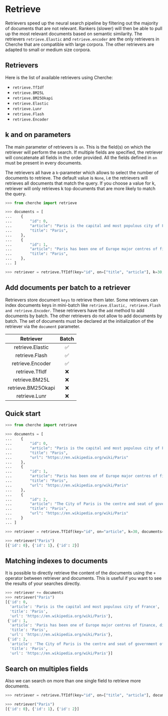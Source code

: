 # Retrieve

Retrievers speed up the neural search pipeline by filtering out the majority of documents that are
not relevant. Rankers (slower) will then be able to pull up the most relevant documents based on semantic
similarity. The retrievers `retrieve.Elastic` and `retrieve.encoder` are the only retrievers in
Cherche that are compatible with large corpora. The other retrievers are adapted to small or
medium size corpora.

## Retrievers

Here is the list of available retrievers using Cherche:

- `retrieve.TfIdf`
- `retrieve.BM25L`
- `retrieve.BM25Okapi`
- `retrieve.Elastic`
- `retrieve.Lunr`
- `retrieve.Flash`
- `retrieve.Encoder`

## k and on parameters

The main parameter of retrievers is `on`. This is the field(s) on which the retriever will perform
the search. If multiple fields are specified, the retriever will concatenate all fields in the
order provided. All the fields defined in `on` must be present in every documents.

The retrievers all have a `k`-parameter which allows to select the number of documents to retrieve.
The default value is `None`, i.e the retrievers will retrieves all documents that match the query.
If you choose a value for k, retriever will only retrieves k top documents that are more likely to 
match the query.

```python
>>> from cherche import retrieve

>>> documents = [
...    {
...        "id": 0,
...        "article": "Paris is the capital and most populous city of France",
...        "title": "Paris",
...    },
...    {
...        "id": 1,
...        "article": "Paris has been one of Europe major centres of finance, diplomacy , commerce , fashion , gastronomy , science , and arts.",
...        "title": "Paris",
...    },
... ]

>>> retriever = retrieve.TfIdf(key="id", on=["title", "article"], k=30, documents=documents)
```

## Add documents per batch to a retriever

Retrievers store document `keys` to retrieve them later. Some retrievers can index documents keys
in mini-batch like `retrieve.Elastic, retrieve.Flash and retrieve.Encoder`. These retrievers have
the `add` method to add documents by batch. The other retrievers do not allow to add documents by
batch. The set of documents must be declared at the initialization of the retriever via the
`document` parameter.

|      Retriever     |   Batch   |
|:------------------:|:---------:|
|  retrieve.Elastic  |     ✅     |
|   retrieve.Flash   |     ✅     |
|  retrieve.Encoder  |     ✅     |
|   retrieve.TfIdf   |     ❌     |
|   retrieve.BM25L   |     ❌     |
| retrieve.BM25Okapi |     ❌     |
|    retrieve.Lunr   |     ❌     |

## Quick start

```python
>>> from cherche import retrieve

>>> documents = [
...    {
...        "id": 0,
...        "article": "Paris is the capital and most populous city of France",
...        "title": "Paris",
...        "url": "https://en.wikipedia.org/wiki/Paris"
...    },
...    {
...        "id": 1,
...        "article": "Paris has been one of Europe major centres of finance, diplomacy , commerce , fashion , gastronomy , science , and arts.",
...        "title": "Paris",
...        "url": "https://en.wikipedia.org/wiki/Paris"
...    },
...    {
...        "id": 2,
...        "article": "The City of Paris is the centre and seat of government of the region and province of Île-de-France .",
...        "title": "Paris",
...        "url": "https://en.wikipedia.org/wiki/Paris"
...    }
... ]

>>> retriever = retrieve.TfIdf(key="id", on="article", k=30, documents=documents)

>>> retriever("Paris")
[{'id': 0}, {'id': 1}, {'id': 2}]
```

## Matching indexes to documents

It is possible to directly retrieve the content of the documents using the `+` operator between
retriever and documents. This is useful if you want to see the results of your searches directly.

```python
>>> retriever += documents
>>> retriever("Paris")
[{'id': 0,
  'article': 'Paris is the capital and most populous city of France',
  'title': 'Paris',
  'url': 'https://en.wikipedia.org/wiki/Paris'},
 {'id': 1,
  'article': 'Paris has been one of Europe major centres of finance, diplomacy , commerce , fashion , gastronomy , science , and arts.',
  'title': 'Paris',
  'url': 'https://en.wikipedia.org/wiki/Paris'},
 {'id': 2,
  'article': 'The City of Paris is the centre and seat of government of the region and province of Île-de-France .',
  'title': 'Paris',
  'url': 'https://en.wikipedia.org/wiki/Paris'}]
```

## Search on multiples fields

Also we can search on more than one single field to retrieve more documents.

```python
>>> retriever = retrieve.TfIdf(key="id", on=["title", "article"], documents=documents, k=30)

>>> retriever("Paris")
[{'id': 0}, {'id': 1}, {'id': 2}]
```
